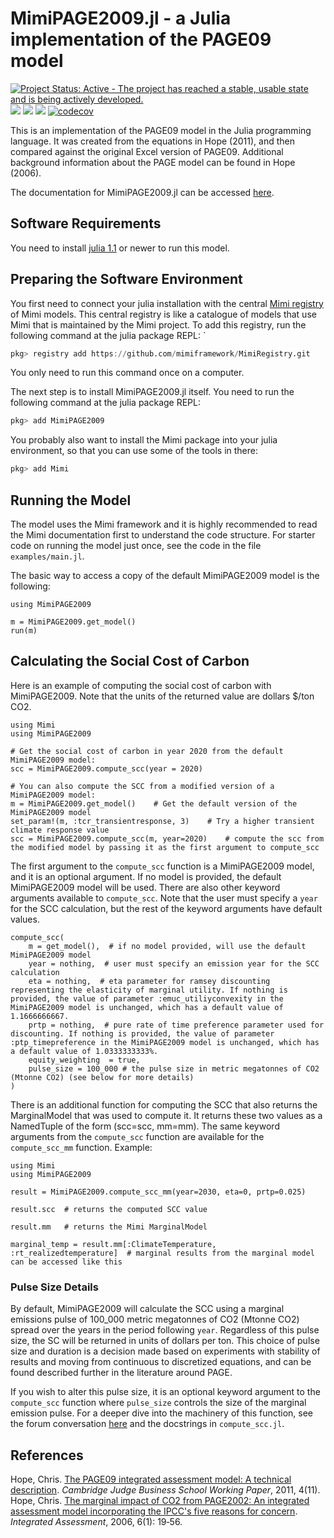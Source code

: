 # MimiPAGE2009.jl - a Julia implementation of the PAGE09 model

[![Project Status: Active - The project has reached a stable, usable state and is being actively developed.](http://www.repostatus.org/badges/latest/active.svg)](http://www.repostatus.org/#active)
[![](https://img.shields.io/badge/docs-stable-blue.svg)](http://anthofflab.berkeley.edu/MimiPAGE2009.jl/stable/)
[![](https://img.shields.io/badge/docs-latest-blue.svg)](http://anthofflab.berkeley.edu/MimiPAGE2009.jl/latest/)
![](https://github.com/anthofflab/MimiPAGE2009.jl/workflows/Run%20tests/badge.svg)
[![codecov](https://codecov.io/gh/anthofflab/MimiPAGE2009.jl/branch/master/graph/badge.svg)](https://codecov.io/gh/anthofflab/MimiPAGE2009.jl)

This is an implementation of the PAGE09 model in the Julia programming language. It was created from the equations in Hope (2011), and then compared against the original Excel version of PAGE09. Additional background information about the PAGE model can be found in Hope (2006).

The documentation for MimiPAGE2009.jl can be accessed [here](http://anthofflab.berkeley.edu/MimiPAGE2009.jl/stable/).

## Software Requirements
You need to install [julia 1.1](https://julialang.org) or newer to run this model.

## Preparing the Software Environment
You first need to connect your julia installation with the central
[Mimi registry](https://github.com/mimiframework/MimiRegistry) of Mimi models.
This central registry is like a catalogue of models that use Mimi that is
maintained by the Mimi project. To add this registry, run the following
command at the julia package REPL:
`
```julia
pkg> registry add https://github.com/mimiframework/MimiRegistry.git
```

You only need to run this command once on a computer.

The next step is to install MimiPAGE2009.jl itself. You need to run the
following command at the julia package REPL:

```julia
pkg> add MimiPAGE2009
```
You probably also want to install the Mimi package into your julia environment,
so that you can use some of the tools in there:

```julia
pkg> add Mimi
```

## Running the Model
The model uses the Mimi framework and it is highly recommended to read the Mimi documentation first to understand the code structure. For starter code on running the model just once, see the code in the file `examples/main.jl`.

The basic way to access a copy of the default MimiPAGE2009 model is the following:
```
using MimiPAGE2009

m = MimiPAGE2009.get_model()
run(m)
```

## Calculating the Social Cost of Carbon

Here is an example of computing the social cost of carbon with MimiPAGE2009. Note that the units of the returned value are dollars $/ton CO2.
```
using Mimi
using MimiPAGE2009

# Get the social cost of carbon in year 2020 from the default MimiPAGE2009 model:
scc = MimiPAGE2009.compute_scc(year = 2020)

# You can also compute the SCC from a modified version of a MimiPAGE2009 model:
m = MimiPAGE2009.get_model()    # Get the default version of the MimiPAGE2009 model
set_param!(m, :tcr_transientresponse, 3)    # Try a higher transient climate response value
scc = MimiPAGE2009.compute_scc(m, year=2020)    # compute the scc from the modified model by passing it as the first argument to compute_scc
```
The first argument to the `compute_scc` function is a MimiPAGE2009 model, and it is an optional argument. If no model is provided, the default MimiPAGE2009 model will be used. 
There are also other keyword arguments available to `compute_scc`. Note that the user must specify a `year` for the SCC calculation, but the rest of the keyword arguments have default values.
```
compute_scc(
    m = get_model(),  # if no model provided, will use the default MimiPAGE2009 model
    year = nothing,  # user must specify an emission year for the SCC calculation
    eta = nothing,  # eta parameter for ramsey discounting representing the elasticity of marginal utility. If nothing is provided, the value of parameter :emuc_utiliyconvexity in the MimiPAGE2009 model is unchanged, which has a default value of 1.1666666667.
    prtp = nothing,  # pure rate of time preference parameter used for discounting. If nothing is provided, the value of parameter :ptp_timepreference in the MimiPAGE2009 model is unchanged, which has a default value of 1.0333333333%.
    equity_weighting  = true,
    pulse_size = 100_000 # the pulse size in metric megatonnes of CO2 (Mtonne CO2) (see below for more details)
)
```
There is an additional function for computing the SCC that also returns the MarginalModel that was used to compute it. It returns these two values as a NamedTuple of the form (scc=scc, mm=mm). The same keyword arguments from the `compute_scc` function are available for the `compute_scc_mm` function. Example:
```
using Mimi
using MimiPAGE2009

result = MimiPAGE2009.compute_scc_mm(year=2030, eta=0, prtp=0.025)

result.scc  # returns the computed SCC value

result.mm   # returns the Mimi MarginalModel

marginal_temp = result.mm[:ClimateTemperature, :rt_realizedtemperature]  # marginal results from the marginal model can be accessed like this
```

### Pulse Size Details

By default, MimiPAGE2009 will calculate the SCC using a marginal emissions pulse of 100_000 metric megatonnes of CO2 (Mtonne CO2) spread over the years in the period following `year`.  Regardless of this pulse size, the SC will be returned in units of dollars per ton.  This choice of pulse size and duration is a decision made based on experiments with stability of results and moving from continuous to discretized equations, and can be found described further in the literature around PAGE.

If you wish to alter this pulse size, it is an optional keyword argument to the  `compute_scc` function where `pulse_size` controls the size of the marginal emission pulse. For a deeper dive into the machinery of this function, see the forum conversation [here](https://forum.mimiframework.org/t/mimifund-emissions-pulse/153/9) and the docstrings in `compute_scc.jl`.

## References

Hope, Chris. [The PAGE09 integrated assessment model: A technical description](https://www.jbs.cam.ac.uk/fileadmin/user_upload/research/workingpapers/wp1104.pdf). *Cambridge Judge Business School Working Paper*, 2011, 4(11). 
Hope, Chris. [The marginal impact of CO2 from PAGE2002: An integrated assessment model incorporating the IPCC's five reasons for concern](http://78.47.223.121:8080/index.php/iaj/article/view/227). *Integrated Assessment*, 2006, 6(1): 19‐56.

